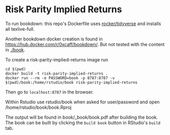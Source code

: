 # Risk Parity Implied Returns

To run bookdown: this repo's Dockerfile uses [rocker/tidyverse](https://hub.docker.com/r/rocker/) and installs all texlive-full.

Another bookdown docker creation is found in https://hub.docker.com/r/0xcaff/bookdown/. But not tested with the content in [./book](./book).

To create a risk-parity-implied-returns image run

```
cd $(pwd)
docker build -t risk-parity-implied-returns .
docker run --rm -e PASSWORD=book -p 8787:8787 -v $(pwd)/book:/home/rstudio/book risk-parity-implied-returns
```

Then go to `localhost:8787` in the browser. 

Within Rstudio use rstudio/book when asked for user/password and open /home/rstudio/book/book.Rproj 

The output will be found in book/_book/book.pdf after building the book. The book can be built by clicking the `build book` button in RStudio's `build` tab.

 




